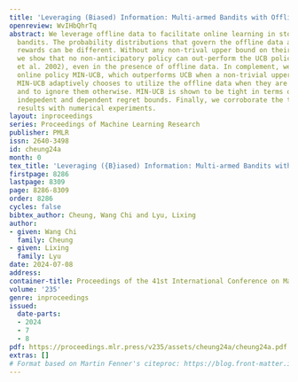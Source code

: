 ```yaml
---
title: 'Leveraging (Biased) Information: Multi-armed Bandits with Offline Data'
openreview: WvIHbQhrTq
abstract: We leverage offline data to facilitate online learning in stochastic multi-armed
  bandits. The probability distributions that govern the offline data and the online
  rewards can be different. Without any non-trival upper bound on their difference,
  we show that no non-anticipatory policy can out-perform the UCB policy by (Auer
  et al. 2002), even in the presence of offline data. In complement, we propose an
  online policy MIN-UCB, which outperforms UCB when a non-trivial upper bound is given.
  MIN-UCB adaptively chooses to utilize the offline data when they are deemed informative,
  and to ignore them otherwise. MIN-UCB is shown to be tight in terms of both instance
  indepedent and dependent regret bounds. Finally, we corroborate the theoretical
  results with numerical experiments.
layout: inproceedings
series: Proceedings of Machine Learning Research
publisher: PMLR
issn: 2640-3498
id: cheung24a
month: 0
tex_title: 'Leveraging ({B}iased) Information: Multi-armed Bandits with Offline Data'
firstpage: 8286
lastpage: 8309
page: 8286-8309
order: 8286
cycles: false
bibtex_author: Cheung, Wang Chi and Lyu, Lixing
author:
- given: Wang Chi
  family: Cheung
- given: Lixing
  family: Lyu
date: 2024-07-08
address:
container-title: Proceedings of the 41st International Conference on Machine Learning
volume: '235'
genre: inproceedings
issued:
  date-parts:
  - 2024
  - 7
  - 8
pdf: https://proceedings.mlr.press/v235/assets/cheung24a/cheung24a.pdf
extras: []
# Format based on Martin Fenner's citeproc: https://blog.front-matter.io/posts/citeproc-yaml-for-bibliographies/
---
```


